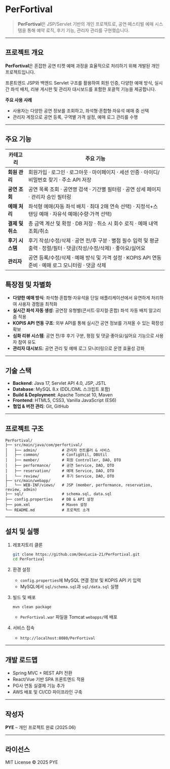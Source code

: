 # PerFortival

> **PerFortival**은 JSP/Servlet 기반의 개인 프로젝트로, 공연·페스티벌 예매 시스템을 통해 예약 로직, 후기 기능, 관리자 관리를 구현했습니다.

---

## 프로젝트 개요

**PerFortival**은 혼잡한 공연 티켓 예매 과정을 효율적으로 처리하기 위해 개발된 개인 프로젝트입니다.

프론트엔드 JSP와 백엔드 Servlet 구조를 활용하여 회원 인증, 다양한 예매 방식, 실시간 좌석 배치, 리뷰 게시판 및 관리자 대시보드를 포함한 포괄적 기능을 제공합니다.

**주요 사용 사례**

* 사용자는 다양한 공연 정보를 조회하고, 좌석형·혼합형·자유석 예매 중 선택
* 관리자 계정으로 공연 등록, 구역별 가격 설정, 예매 로그 관리를 수행

---

## 주요 기능

| **카테고리**    | **주요 기능**                                                                   |
| ----------- | --------------------------------------------------------------------------- |
| **회원 관리**   | 회원가입 · 로그인 · 로그아웃 · 마이페이지 · 세션 인증 · 아이디/비밀번호 찾기 · 주소 API 저장                 |
| **공연 조회**   | 공연 목록 조회 · 공연명 검색 · 기간별 필터링 · 공연 상세 페이지 · 관리자 승인 필터링                        |
| **예매 처리**   | 좌석형 예매(자동 좌석 배치 · 최대 2매 연속 선택) · 지정석+스탠딩 예매 · 자유석 예매(수량·가격 선택)              |
| **결제 및 취소** | 총 금액 계산 및 확정 · DB 저장 · 취소 시 회수 로직 · 예매 내역 조회/취소                             |
| **후기 시스템**  | 후기 작성/수정/삭제 · 공연 전/후 구분 · 별점 필수 입력 및 평균 출력 · 정렬/필터 · 댓글(작성/수정/삭제) · 좋아요/싫어요 |
| **관리자**     | 공연 등록/수정/삭제 · 예매 방식 및 가격 설정 · KOPIS API 연동 준비 · 예매 로그 모니터링 · 댓글 삭제          |

## 특장점 및 차별화

* **다양한 예매 방식**: 좌석형·혼합형·자유석을 단일 애플리케이션에서 유연하게 처리하여 사용자 경험을 최적화
* **실시간 좌석 자동 생성**: 공연장 유형별(콘서트·뮤지컬·혼합) 좌석 자동 배치 알고리즘 적용
* **KOPIS API 연동 구조**: 외부 API를 통해 실시간 공연 정보를 가져올 수 있는 확장성 확보
* **심화 리뷰 시스템**: 공연 전/후 후기 구분, 평점 및 댓글·좋아요/싫어요 기능으로 사용자 참여 유도
* **관리자 대시보드**: 공연 관리 및 예매 로그 모니터링으로 운영 효율성 강화

---

## 기술 스택

* **Backend**: Java 17, Servlet API 4.0, JSP, JSTL
* **Database**: MySQL 8.x (DDL/DML 스크립트 포함)
* **Build & Deployment**: Apache Tomcat 10, Maven
* **Frontend**: HTML5, CSS3, Vanilla JavaScript (ES6)
* **협업 & 버전 관리**: Git, GitHub

---

## 프로젝트 구조

```text
PerFortival/
├── src/main/java/com/perfortival/
│   ├── admin/           # 관리자 컨트롤러 & 서비스
│   ├── common/          # ConfigUtil, DBUtil
│   ├── member/          # 회원 Controller, DAO, DTO
│   ├── performance/     # 공연 Service, DAO, DTO
│   ├── reservation/     # 예매 Service, DAO, DTO
│   └── review/          # 후기 Service, DAO, DTO
├── src/main/webapp/
│   └── WEB-INF/views/   # JSP (member, performance, reservation, review, admin)
├── sql/                 # schema.sql, data.sql
├── config.properties    # DB & API 설정
├── pom.xml              # Maven 설정
└── README.md            # 프로젝트 소개
```

---

## 설치 및 실행

1. 레포지토리 클론

   ```bash
   git clone https://github.com/DevLucia-21/PerFortival.git
   cd PerFortival
   ```
2. 환경 설정

   * `config.properties`에 MySQL 연결 정보 및 KOPIS API 키 입력
   * MySQL에서 `sql/schema.sql`과 `sql/data.sql` 실행
3. 빌드 및 배포

   ```bash
   mvn clean package
   ```

   * `PerFortival.war` 파일을 Tomcat `webapps/`에 배포
4. 서비스 접속

   * `http://localhost:8080/PerFortival`

---

## 개발 로드맵

* Spring MVC + REST API 전환
* React/Vue 기반 SPA 프론트엔드 적용
* PG사 연동 실결제 기능 추가
* AWS 배포 및 CI/CD 파이프라인 구축

---

## 작성자

**PYE** – 개인 프로젝트 완료 (2025.06)

---

## 라이선스

MIT License © 2025 PYE
